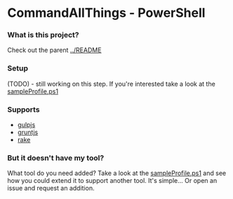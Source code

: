 CommandAllThings - PowerShell
================

### What is this project?

Check out the parent [../README](../README.md)


### Setup

(TODO) - still working on this step. If you're interested take a look at the [sampleProfile.ps1](sampleProfile.ps1)

### Supports

- [gulpjs](http://gulpjs.com)
- [gruntjs](http://gruntjs.com)
- [rake](http://rake.rubyforge.org/)


### But it doesn't have my tool?

What tool do you need added? Take a look at the  [sampleProfile.ps1](sampleProfile.ps1) and see how you could extend it to support another tool. It's simple... Or open an issue and request an addition.
